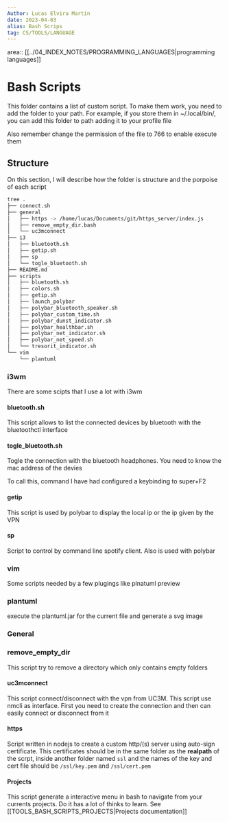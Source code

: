 ```yaml
---
Author: Lucas Elvira Martín
date: 2023-04-03
alias: Bash Scrips
tag: CS/TOOLS/LANGUAGE
---
```

area:: [[../04_INDEX_NOTES/PROGRAMMING_LANGUAGES|programming languages]]

# Bash Scripts

This folder contains a list of custom script. To make them work, you need to add
the folder to your path. For example, if you store them in ~/.local/bin/, you
can add this folder to path adding it to your profile file

Also remember change the permission of the file to 766 to enable execute them

## Structure

On this section, I will describe how the folder is structure and the porpoise of
each script
```bash
tree .
├── connect.sh
├── general
│   ├── https -> /home/lucas/Documents/git/https_server/index.js
│   ├── remove_empty_dir.bash
│   └── uc3mconnect
├── i3
│   ├── bluetooth.sh
│   ├── getip.sh
│   ├── sp
│   └── togle_bluetooth.sh
├── README.md
├── scripts
│   ├── bluetooth.sh
│   ├── colors.sh
│   ├── getip.sh
│   ├── launch_polybar
│   ├── polybar_bluetooth_speaker.sh
│   ├── polybar_custom_time.sh
│   ├── polybar_dunst_indicator.sh
│   ├── polybar_healthbar.sh
│   ├── polybar_net_indicator.sh
│   ├── polybar_net_speed.sh
│   └── tresorit_indicator.sh
└── vim
    └── plantuml
```

### i3wm

There are some scipts that I use a lot with i3wm

#### bluetooth.sh

This script allows to list the connected devices by bluetooth with the
bluetoothctl interface

#### togle_bluetooth.sh
Togle the connection with the bluetooth headphones. You need to know the mac
address of the devies

To call this, command I have  had configured a keybinding to super+F2

#### getip

This script is used by polybar to display the local ip or the ip given by the
VPN

#### sp

Script to control by command line spotify client. Also is used with polybar

### vim

Some scripts needed by a few plugings like plnatuml preview

### plantuml

execute the plantuml.jar for the current file and generate a svg image


### General

### remove_empty_dir

This script try to remove a directory which only contains empty folders

#### uc3mconnect

This script connect/disconnect with the vpn from UC3M. This script use nmcli as
interface. First you need to create the connection and then can easily connect
or disconnect from it 

#### https

Script written in nodejs to create a custom http/(s) server using auto-sign
certificate. This certificates should be in the same folder as the **realpath**
of the scrpt, inside another folder named `ssl` and the names of the key and
cert file should be `/ssl/key.pem` and `/ssl/cert.pem`

#### Projects

This script generate a interactive menu in bash to navigate from your currents
projects. Do it has a lot of thinks to learn. See [[TOOLS_BASH_SCRIPTS_PROJECTS|Projects documentation]]



<!-- vim: set spelllang=en: -->

